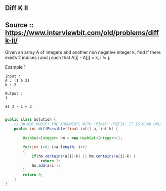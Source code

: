 ## Diff K II 

## Source :: https://www.interviewbit.com/old/problems/diffk-ii/

Given an array A of integers and another non negative integer k, find if there exists 2 indices i and j such that A[i] - A[j] = k, i != j.

Example 1
```
Input :
A : [1 5 3]
k : 2

Output :
1

as 3 - 1 = 2


```


```java
public class Solution {
    // DO NOT MODIFY THE ARGUMENTS WITH "final" PREFIX. IT IS READ ONLY
    public int diffPossible(final int[] a, int k) {
        
        HashSet<Integer> hm = new HashSet<Integer>();
        
        for(int i=0; i<a.length; i++)
        {
            if(hm.contains(a[i]+k) || hm.contains(a[i]-k) )
                return 1;
            hm.add(a[i]);
        }
        return 0;
    }
}

```